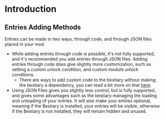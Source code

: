 # Introduction
## Entries Adding Methods
Entries can be made in two ways, through code, and through JSON files placed in your mod.
- While adding entries through code is possible, it's not fully supported, and it's recommended you add entries through JSON files. Adding entries through code does give slightly more customization, such as setting a custom unlock condition, and custom module unlock conditions.
	- There are ways to add custom code to the bestiary without making the bestiary a dependency, you can read a bit more on that [here]().
- Using JSON Files gives you slightly less control, but is fully supported, and gives some advantages such as the bestiary managing the loading and unloading of your entries. It will also make your entries optional, meaning if the Bestiary is installed, your entries will be visible, otherwise if the Bestiary is not installed, they will remain hidden and unused.
